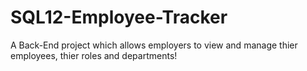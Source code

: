 # SQL12-Employee-Tracker
A Back-End project which allows employers  to view and manage thier employees, thier roles and departments!
